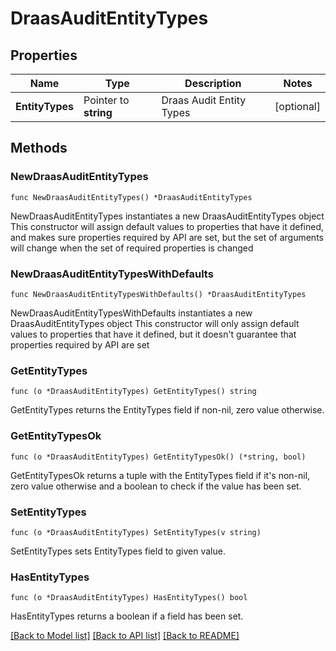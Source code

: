 # DraasAuditEntityTypes

## Properties

Name | Type | Description | Notes
------------ | ------------- | ------------- | -------------
**EntityTypes** | Pointer to **string** | Draas Audit Entity Types | [optional] 

## Methods

### NewDraasAuditEntityTypes

`func NewDraasAuditEntityTypes() *DraasAuditEntityTypes`

NewDraasAuditEntityTypes instantiates a new DraasAuditEntityTypes object
This constructor will assign default values to properties that have it defined,
and makes sure properties required by API are set, but the set of arguments
will change when the set of required properties is changed

### NewDraasAuditEntityTypesWithDefaults

`func NewDraasAuditEntityTypesWithDefaults() *DraasAuditEntityTypes`

NewDraasAuditEntityTypesWithDefaults instantiates a new DraasAuditEntityTypes object
This constructor will only assign default values to properties that have it defined,
but it doesn't guarantee that properties required by API are set

### GetEntityTypes

`func (o *DraasAuditEntityTypes) GetEntityTypes() string`

GetEntityTypes returns the EntityTypes field if non-nil, zero value otherwise.

### GetEntityTypesOk

`func (o *DraasAuditEntityTypes) GetEntityTypesOk() (*string, bool)`

GetEntityTypesOk returns a tuple with the EntityTypes field if it's non-nil, zero value otherwise
and a boolean to check if the value has been set.

### SetEntityTypes

`func (o *DraasAuditEntityTypes) SetEntityTypes(v string)`

SetEntityTypes sets EntityTypes field to given value.

### HasEntityTypes

`func (o *DraasAuditEntityTypes) HasEntityTypes() bool`

HasEntityTypes returns a boolean if a field has been set.


[[Back to Model list]](../README.md#documentation-for-models) [[Back to API list]](../README.md#documentation-for-api-endpoints) [[Back to README]](../README.md)


